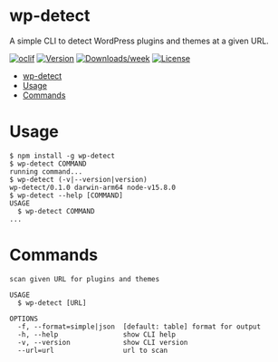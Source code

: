 wp-detect
=========

A simple CLI to detect WordPress plugins and themes at a given URL.

[![oclif](https://img.shields.io/badge/cli-oclif-brightgreen.svg)](https://oclif.io)
[![Version](https://img.shields.io/npm/v/wp-detect.svg)](https://npmjs.org/package/wp-detect)
[![Downloads/week](https://img.shields.io/npm/dw/wp-detect.svg)](https://npmjs.org/package/wp-detect)
[![License](https://img.shields.io/npm/l/wp-detect.svg)](https://github.com/rheinardkorf/wp-detect/blob/master/package.json)

<!-- toc -->
- [wp-detect](#wp-detect)
- [Usage](#usage)
- [Commands](#commands)
<!-- tocstop -->
# Usage
<!-- usage -->
```sh-session
$ npm install -g wp-detect
$ wp-detect COMMAND
running command...
$ wp-detect (-v|--version|version)
wp-detect/0.1.0 darwin-arm64 node-v15.8.0
$ wp-detect --help [COMMAND]
USAGE
  $ wp-detect COMMAND
...
```
<!-- usagestop -->
# Commands
<!-- commands -->
```
scan given URL for plugins and themes

USAGE
  $ wp-detect [URL]

OPTIONS
  -f, --format=simple|json  [default: table] format for output
  -h, --help                show CLI help
  -v, --version             show CLI version
  --url=url                 url to scan
```
<!-- commandsstop -->
